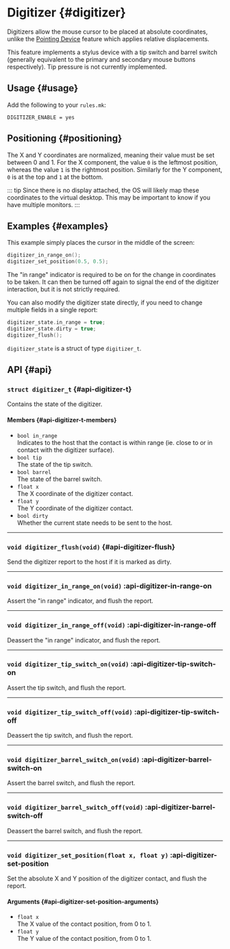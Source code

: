 # Digitizer {#digitizer}

Digitizers allow the mouse cursor to be placed at absolute coordinates, unlike the [Pointing Device](feature_pointing_device) feature which applies relative displacements.

This feature implements a stylus device with a tip switch and barrel switch (generally equivalent to the primary and secondary mouse buttons respectively). Tip pressure is not currently implemented.

## Usage {#usage}

Add the following to your `rules.mk`:

```make
DIGITIZER_ENABLE = yes
```

## Positioning {#positioning}

The X and Y coordinates are normalized, meaning their value must be set between 0 and 1. For the X component, the value `0` is the leftmost position, whereas the value `1` is the rightmost position. Similarly for the Y component, `0` is at the top and `1` at the bottom.

::: tip
Since there is no display attached, the OS will likely map these coordinates to the virtual desktop. This may be important to know if you have multiple monitors.
:::

## Examples {#examples}

This example simply places the cursor in the middle of the screen:

```c
digitizer_in_range_on();
digitizer_set_position(0.5, 0.5);
```

The "in range" indicator is required to be on for the change in coordinates to be taken. It can then be turned off again to signal the end of the digitizer interaction, but it is not strictly required.

You can also modify the digitizer state directly, if you need to change multiple fields in a single report:

```c
digitizer_state.in_range = true;
digitizer_state.dirty = true;
digitizer_flush();
```

`digitizer_state` is a struct of type `digitizer_t`.


## API {#api}

### `struct digitizer_t` {#api-digitizer-t}

Contains the state of the digitizer.

#### Members {#api-digitizer-t-members}

 - `bool in_range`  
   Indicates to the host that the contact is within range (ie. close to or in contact with the digitizer surface).
 - `bool tip`  
   The state of the tip switch.
 - `bool barrel`  
   The state of the barrel switch.
 - `float x`  
   The X coordinate of the digitizer contact.
 - `float y`  
   The Y coordinate of the digitizer contact.
 - `bool dirty`  
   Whether the current state needs to be sent to the host.

---

### `void digitizer_flush(void)` {#api-digitizer-flush}

Send the digitizer report to the host if it is marked as dirty.

---

### `void digitizer_in_range_on(void)` :api-digitizer-in-range-on

Assert the "in range" indicator, and flush the report.

---

### `void digitizer_in_range_off(void)` :api-digitizer-in-range-off

Deassert the "in range" indicator, and flush the report.

---

### `void digitizer_tip_switch_on(void)` :api-digitizer-tip-switch-on

Assert the tip switch, and flush the report.

---

### `void digitizer_tip_switch_off(void)` :api-digitizer-tip-switch-off

Deassert the tip switch, and flush the report.

---

### `void digitizer_barrel_switch_on(void)` :api-digitizer-barrel-switch-on

Assert the barrel switch, and flush the report.

---

### `void digitizer_barrel_switch_off(void)` :api-digitizer-barrel-switch-off

Deassert the barrel switch, and flush the report.

---

### `void digitizer_set_position(float x, float y)` :api-digitizer-set-position

Set the absolute X and Y position of the digitizer contact, and flush the report.

#### Arguments {#api-digitizer-set-position-arguments}

 - `float x`  
   The X value of the contact position, from 0 to 1.
 - `float y`  
   The Y value of the contact position, from 0 to 1.
